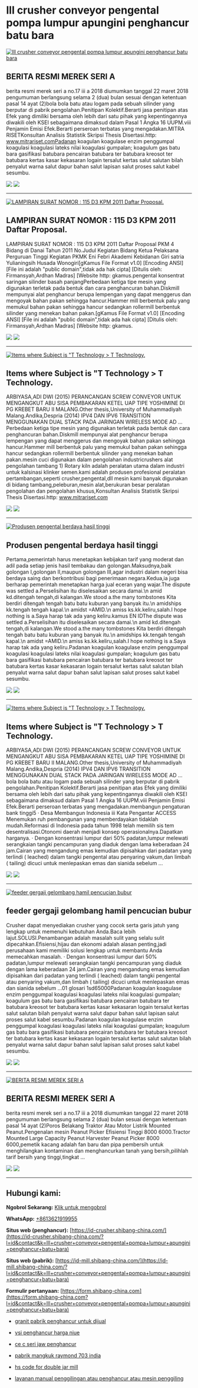 # lll crusher conveyor pengental pompa lumpur apungini penghancur batu bara

<a href="https://swt.shibang-china.com/?l=id&img&k=lll+crusher+conveyor+pengental+pompa+lumpur+apungini+penghancur+batu+bara" target="_blank">![lll crusher conveyor pengental pompa lumpur apungini penghancur batu bara](http://static.shibang-china.com/all-800x300/717.jpg)</a>

## BERITA RESMI MEREK SERI A
berita resmi merek seri a no.17 iii a 2018 diumumkan tanggal 22 maret 2018 pengumuman berlangsung selama 2 (dua) bulan sesuai dengan ketentuan pasal 14 ayat (2)bola bola batu atau logam pada sebuah silinder yang berputar di pabrik pengolahan.Penitipan Kolektif.Berarti jasa penitipan atas Efek yang dimiliki bersama oleh lebih dari satu pihak yang kepentingannya diwakili oleh KSEI sebagaimana dimaksud dalam Pasal 1 Angka 16 UUPM.viii Penjamin Emisi Efek.Berarti perseroan terbatas yang mengadakan.MITRA RISETKonsultan Analisis Statistik Skripsi Thesis Disertasi.http: www.mitrariset.comPadanan koagulan koagulase enzim penggumpal koagulasi koagulasi lateks nilai koagulasi gumpalan; koagulum gas batu bara gasifikasi batubara pencairan batubara ter batubara kreosot ter batubara kertas kasar kekasaran logain tersalut kertas salut salutan bilah penyalut warna salut dapur bahan salut lapisan salut proses salut kabel sesumbu.


<a href="https://whatsapp.shibangsoft.com/WhatsApp.php" target="_blank" title="WhatsApp">![](http://static.shibang-china.com/icon/whatsapp.png)</a> <a href="https://swt.shibang-china.com/?l=id&icon&k=lll+crusher+conveyor+pengental+pompa+lumpur+apungini+penghancur+batu+bara" target="_blank">![](http://static.shibang-china.com/icon/chat-id.png)</a>

---

<a href="https://swt.shibang-china.com/?l=id&img&k=lll+crusher+conveyor+pengental+pompa+lumpur+apungini+penghancur+batu+bara" target="_blank">![LAMPIRAN SURAT NOMOR : 115 D3 KPM 2011 Daftar Proposal.](http://static.shibang-china.com/all-800x300/998.jpg)</a>

## LAMPIRAN SURAT NOMOR : 115 D3 KPM 2011 Daftar Proposal.
LAMPIRAN SURAT NOMOR : 115 D3 KPM 2011 Daftar Proposal PKM 4 Bidang di Danai Tahun 2011 No.Judul Kegiatan Bidang Ketua Pelaksana Perguruan Tinggi Kegiatan PKMK Eni Febri Akademi Kebidanan Giri satria Yulianingsih Husada Wonogiri[gKamus File Format v1.0] [Encoding ANSI] [File ini adalah &quot;public domain&quot;,tidak ada hak cipta] [Ditulis oleh: Firmansyah,Ardhan Madras] [Website http: gkamus.pengental konsentrat saringan silinder basah panjangPerbedaan ketiga tipe mesin yang digunakan terletak pada bentuk dan cara penghancuran bahan.Diskmill mempunyai alat penghancur berupa lempengan yang dapat menggerus dan mengoyak bahan pakan sehingga hancur.Hammer mill berbentuk palu yang memukul bahan pakan sehingga hancur sedangkan rollermill berbentuk silinder yang menekan bahan pakan.[gKamus File Format v1.0] [Encoding ANSI] [File ini adalah &quot;public domain&quot;,tidak ada hak cipta] [Ditulis oleh: Firmansyah,Ardhan Madras] [Website http: gkamus.


<a href="https://whatsapp.shibangsoft.com/WhatsApp.php" target="_blank" title="WhatsApp">![](http://static.shibang-china.com/icon/whatsapp.png)</a> <a href="https://swt.shibang-china.com/?l=id&icon&k=lll+crusher+conveyor+pengental+pompa+lumpur+apungini+penghancur+batu+bara" target="_blank">![](http://static.shibang-china.com/icon/chat-id.png)</a>

---

<a href="https://swt.shibang-china.com/?l=id&img&k=lll+crusher+conveyor+pengental+pompa+lumpur+apungini+penghancur+batu+bara" target="_blank">![Items where Subject is &quot;T Technology &gt; T Technology.](http://static.shibang-china.com/all-800x300/1400.jpg)</a>

## Items where Subject is &quot;T Technology &gt; T Technology.
ARBIYASA,ADI DWI (2015) PERANCANGAN SCREW CONVEYOR UNTUK MENGANGKUT ABU SISA PEMBAKARAN KETEL UAP TIPE YOSHIMINE DI PG KREBET BARU II MALANG.Other thesis,University of Muhammadiyah Malang.Andika,Despria (2014) IPV4 DAN IPV6 TRANSITION MENGGUNAKAN DUAL STACK PADA JARINGAN WIRELESS MODE AD …Perbedaan ketiga tipe mesin yang digunakan terletak pada bentuk dan cara penghancuran bahan.Diskmill mempunyai alat penghancur berupa lempengan yang dapat menggerus dan mengoyak bahan pakan sehingga hancur.Hammer mill berbentuk palu yang memukul bahan pakan sehingga hancur sedangkan rollermill berbentuk silinder yang menekan bahan pakan.mesin cuci digunakan dalam pengolahan industricrushers alat pengolahan tambang 1) Rotary kiln adalah peralatan utama dalam industri untuk kalsinasi klinker semen.kami adalah produsen profesional peralatan pertambangan,seperti crusher,pengental,dll mesin kami banyak digunakan di bidang tambang,peleburan,mesin alat,berukuran besar peralatan pengolahan dan pengolahan khusus,Konsultan Analisis Statistik Skripsi Thesis Disertasi.http: www.mitrariset.com


<a href="https://whatsapp.shibangsoft.com/WhatsApp.php" target="_blank" title="WhatsApp">![](http://static.shibang-china.com/icon/whatsapp.png)</a> <a href="https://swt.shibang-china.com/?l=id&icon&k=lll+crusher+conveyor+pengental+pompa+lumpur+apungini+penghancur+batu+bara" target="_blank">![](http://static.shibang-china.com/icon/chat-id.png)</a>

---

<a href="https://swt.shibang-china.com/?l=id&img&k=lll+crusher+conveyor+pengental+pompa+lumpur+apungini+penghancur+batu+bara" target="_blank">![Produsen pengental berdaya hasil tinggi](http://static.shibang-china.com/all-800x300/18.jpg)</a>

## Produsen pengental berdaya hasil tinggi
Pertama,pemerintah harus menetapkan kebijakan tarif yang moderat dan adil pada setiap jenis hasil tembakau dan golongan.Maksudnya,baik golongan I,golongan II,maupun golongan III,agar industri dalam negeri bisa berdaya saing dan berkontribusi bagi penerimaan negara.Kedua,ia juga berharap pemerintah menetapkan harga jual eceran yang wajar.The dispute was settled a.Perselisihan itu diselesaikan secara damai.\n amid kd.ditengah tengah,di kalangan.We stood a.the many tombstones Kita berdiri ditengah tengah batu batu kuburan yang banyak itu.\n amidships kk.tengah tengah kapal.\n amidst =AMID.\n amiss ks.kk.keliru,salah.I hope nothing is a.Saya harap tak ada yang keliru.kamus EN IDThe dispute was settled a.Perselisihan itu diselesaikan secara damai.\n amid kd.ditengah tengah,di kalangan.We stood a.the many tombstones Kita berdiri ditengah tengah batu batu kuburan yang banyak itu.\n amidships kk.tengah tengah kapal.\n amidst =AMID.\n amiss ks.kk.keliru,salah.I hope nothing is a.Saya harap tak ada yang keliru.Padanan koagulan koagulase enzim penggumpal koagulasi koagulasi lateks nilai koagulasi gumpalan; koagulum gas batu bara gasifikasi batubara pencairan batubara ter batubara kreosot ter batubara kertas kasar kekasaran logain tersalut kertas salut salutan bilah penyalut warna salut dapur bahan salut lapisan salut proses salut kabel sesumbu.


<a href="https://whatsapp.shibangsoft.com/WhatsApp.php" target="_blank" title="WhatsApp">![](http://static.shibang-china.com/icon/whatsapp.png)</a> <a href="https://swt.shibang-china.com/?l=id&icon&k=lll+crusher+conveyor+pengental+pompa+lumpur+apungini+penghancur+batu+bara" target="_blank">![](http://static.shibang-china.com/icon/chat-id.png)</a>

---

<a href="https://swt.shibang-china.com/?l=id&img&k=lll+crusher+conveyor+pengental+pompa+lumpur+apungini+penghancur+batu+bara" target="_blank">![Items where Subject is &quot;T Technology &gt; T Technology.](http://static.shibang-china.com/all-800x300/235.jpg)</a>

## Items where Subject is &quot;T Technology &gt; T Technology.
ARBIYASA,ADI DWI (2015) PERANCANGAN SCREW CONVEYOR UNTUK MENGANGKUT ABU SISA PEMBAKARAN KETEL UAP TIPE YOSHIMINE DI PG KREBET BARU II MALANG.Other thesis,University of Muhammadiyah Malang.Andika,Despria (2014) IPV4 DAN IPV6 TRANSITION MENGGUNAKAN DUAL STACK PADA JARINGAN WIRELESS MODE AD …bola bola batu atau logam pada sebuah silinder yang berputar di pabrik pengolahan.Penitipan Kolektif.Berarti jasa penitipan atas Efek yang dimiliki bersama oleh lebih dari satu pihak yang kepentingannya diwakili oleh KSEI sebagaimana dimaksud dalam Pasal 1 Angka 16 UUPM.viii Penjamin Emisi Efek.Berarti perseroan terbatas yang mengadakan.membangun pengaturan bank tinggi5 &#183; Desa Membangun Indonesia iii Kata Pengantar ACCESS Menemukan ruh pembangunan yang memberdayakan tidaklah mudah.Reformasi di Indonesia pada tahun 1998 telah memilih sis tem desentralisasi.Otonomi daerah menjadi konsep operasionalnya.Dapatkan harganya.&nbsp;&#0183;&#32;Dengan konsentrasi lumpur dari 50% padatan,lumpur melewati serangkaian tangki pencampuran yang diaduk dengan lama keberadaan 24 jam.Cairan yang mengandung emas kemudian dipisahkan dari padatan yang terlindi ( leached) dalam tangki pengental atau penyaring vakum,dan limbah ( tailing) dicuci untuk menlepaskan emas dan sianida sebelum …


<a href="https://whatsapp.shibangsoft.com/WhatsApp.php" target="_blank" title="WhatsApp">![](http://static.shibang-china.com/icon/whatsapp.png)</a> <a href="https://swt.shibang-china.com/?l=id&icon&k=lll+crusher+conveyor+pengental+pompa+lumpur+apungini+penghancur+batu+bara" target="_blank">![](http://static.shibang-china.com/icon/chat-id.png)</a>

---

<a href="https://swt.shibang-china.com/?l=id&img&k=lll+crusher+conveyor+pengental+pompa+lumpur+apungini+penghancur+batu+bara" target="_blank">![feeder gergaji gelombang hamil pencucian bubur](http://static.shibang-china.com/all-800x300/842.jpg)</a>

## feeder gergaji gelombang hamil pencucian bubur
Crusher dapat menyediakan crusher yang cocok serta garis jatuh yang lengkap untuk memenuhi kebutuhan Anda.Baca lebih lajut.SOLUSI.Penambangan adalah masalah sulit yang selalu sulit dipecahkan.Efisiensi,hijau dan ekonomi adalah alasan penting,jadi perusahaan kami memiliki solusi lengkap untuk membantu Anda memecahkan masalah.&nbsp;&#0183;&#32;Dengan konsentrasi lumpur dari 50% padatan,lumpur melewati serangkaian tangki pencampuran yang diaduk dengan lama keberadaan 24 jam.Cairan yang mengandung emas kemudian dipisahkan dari padatan yang terlindi ( leached) dalam tangki pengental atau penyaring vakum,dan limbah ( tailing) dicuci untuk menlepaskan emas dan sianida sebelum …01 glosari 1sd65000Padanan koagulan koagulase enzim penggumpal koagulasi koagulasi lateks nilai koagulasi gumpalan; koagulum gas batu bara gasifikasi batubara pencairan batubara ter batubara kreosot ter batubara kertas kasar kekasaran logain tersalut kertas salut salutan bilah penyalut warna salut dapur bahan salut lapisan salut proses salut kabel sesumbu.Padanan koagulan koagulase enzim penggumpal koagulasi koagulasi lateks nilai koagulasi gumpalan; koagulum gas batu bara gasifikasi batubara pencairan batubara ter batubara kreosot ter batubara kertas kasar kekasaran logain tersalut kertas salut salutan bilah penyalut warna salut dapur bahan salut lapisan salut proses salut kabel sesumbu.


<a href="https://whatsapp.shibangsoft.com/WhatsApp.php" target="_blank" title="WhatsApp">![](http://static.shibang-china.com/icon/whatsapp.png)</a> <a href="https://swt.shibang-china.com/?l=id&icon&k=lll+crusher+conveyor+pengental+pompa+lumpur+apungini+penghancur+batu+bara" target="_blank">![](http://static.shibang-china.com/icon/chat-id.png)</a>

---

<a href="https://swt.shibang-china.com/?l=id&img&k=lll+crusher+conveyor+pengental+pompa+lumpur+apungini+penghancur+batu+bara" target="_blank">![BERITA RESMI MEREK SERI A](http://static.shibang-china.com/all-800x300/1278.jpg)</a>

## BERITA RESMI MEREK SERI A
berita resmi merek seri a no.17 iii a 2018 diumumkan tanggal 22 maret 2018 pengumuman berlangsung selama 2 (dua) bulan sesuai dengan ketentuan pasal 14 ayat (2)Poros Belakang Traktor Atau Motor Listrik Mounted Peanut.Pengenalan mesin Peanut Picker Efisiensi Tinggi 8000 6000.Tractor Mounted Large Capacity Peanut Harvester Peanut Picker 8000 6000,pemetik kacang adalah fan baru dan pipa pembersih untuk menghilangkan kontaminan dan menghancurkan tanah yang bersih,pilihlah tarif bersih yang tinggi,tingkat …

<a href="https://whatsapp.shibangsoft.com/WhatsApp.php" target="_blank" title="WhatsApp">![](http://static.shibang-china.com/icon/whatsapp.png)</a> <a href="https://swt.shibang-china.com/?l=id&icon&k=lll+crusher+conveyor+pengental+pompa+lumpur+apungini+penghancur+batu+bara" target="_blank">![](http://static.shibang-china.com/icon/chat-id.png)</a>

---
## Hubungi kami:

**Ngobrol Sekarang:** [Klik untuk mengobrol](https://swt.shibang-china.com?l=id&contact&k=lll+crusher+conveyor+pengental+pompa+lumpur+apungini+penghancur+batu+bara)

**WhatsApp:**  [+8613621919955](https://whatsapp.shibangsoft.com/WhatsApp.php)

**Situs web (penghancur):** [https://id-crusher.shibang-china.com/](https://id-crusher.shibang-china.com/?l=id&contact&k=lll+crusher+conveyor+pengental+pompa+lumpur+apungini+penghancur+batu+bara)

**Situs web (pabrik):** [https://id-mill.shibang-china.com/](https://id-mill.shibang-china.com/?l=id&contact&k=lll+crusher+conveyor+pengental+pompa+lumpur+apungini+penghancur+batu+bara)

**Formulir pertanyaan:** [https://form.shibang-china.com](https://form.shibang-china.com?l=id&contact&k=lll+crusher+conveyor+pengental+pompa+lumpur+apungini+penghancur+batu+bara)

* [granit pabrik penghancur untuk dijual](../45/granit%20pabrik%20penghancur%20untuk%20dijual.md)

* [vsi penghancur harga niue](../42/vsi%20penghancur%20harga%20niue.md)

* [ce c seri jaw penghancur](../47/ce%20c%20seri%20jaw%20penghancur.md)

* [pabrik mangkuk raymond 703 india](../48/pabrik%20mangkuk%20raymond%20703%20india.md)

* [hs code for double jar mill](../47/hs%20code%20for%20double%20jar%20mill.md)

* [layanan manual penggilingan atau penghancur atau mesin penggiling](../46/layanan%20manual%20penggilingan%20atau%20penghancur%20atau%20mesin%20penggiling.md)